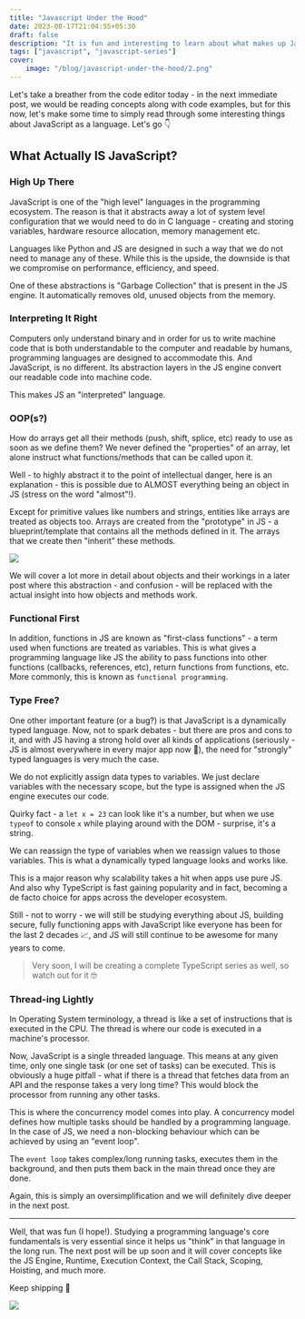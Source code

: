 ```yaml
---
title: "Javascript Under the Hood"
date: 2023-08-17T21:04:55+05:30
draft: false
description: "It is fun and interesting to learn about what makes up JavaScript's building blocks as a language."
tags: ["javascript", "javascript-series"]
cover:
    image: "/blog/javascript-under-the-hood/2.png"
---
```


Let's take a breather from the code editor today - in the next immediate post, we would be reading concepts along with code examples, but for this now, let's make some time to simply read through some interesting things about JavaScript as a language. Let's go 👇

## What Actually IS JavaScript?

### High Up There

JavaScript is one of the "high level" languages in the programming ecosystem. The reason is that it abstracts away a lot of system level configuration that we would need to do in C language - creating and storing variables, hardware resource allocation, memory management etc.

Languages like Python and JS are designed in such a way that we do not need to manage any of these. While this is the upside, the downside is that we compromise on performance, efficiency, and speed.

One of these abstractions is "Garbage Collection" that is present in the JS engine. It automatically removes old, unused objects from the memory.

### Interpreting It Right

Computers only understand binary and in order for us to write machine code that is both understandable to the computer and readable by humans, programming languages are designed to accommodate this. And JavaScript, is no different. Its abstraction layers in the JS engine convert our readable code into machine code.

This makes JS an "interpreted" language.

### OOP(s?)

How do arrays get all their methods (push, shift, splice, etc) ready to use as soon as we define them? We never defined the "properties" of an array, let alone instruct what functions/methods that can be called upon it.

Well - to highly abstract it to the point of intellectual danger, here is an explanation - this is possible due to ALMOST everything being an object in JS (stress on the word "almost"!).

Except for primitive values like numbers and strings, entities like arrays are treated as objects too. Arrays are created from the "prototype" in JS - a blueprint/template that contains all the methods defined in it. The arrays that we create then "inherit" these methods.

![](https://cdn.hashnode.com/res/hashnode/image/upload/v1692294741492/d875f852-1a15-4897-a32c-037d5df2e49a.gif)

We will cover a lot more in detail about objects and their workings in a later post where this abstraction - and confusion - will be replaced with the actual insight into how objects and methods work.

### Functional First

In addition, functions in JS are known as "first-class functions" - a term used when functions are treated as variables. This is what gives a programming language like JS the ability to pass functions into other functions (callbacks, references, etc), return functions from functions, etc. More commonly, this is known as `functional programming`.

### Type Free?

One other important feature (or a bug?) is that JavaScript is a dynamically typed language. Now, not to spark debates - but there are pros and cons to it, and with JS having a strong hold over all kinds of applications (seriously - JS is almost everywhere in every major app now 🥲), the need for "strongly" typed languages is very much the case.

We do not explicitly assign data types to variables. We just declare variables with the necessary scope, but the type is assigned when the JS engine executes our code.

Quirky fact - a `let x = 23` can look like it's a number, but when we use `typeof` to console `x` while playing around with the DOM - surprise, it's a string.

We can reassign the type of variables when we reassign values to those variables. This is what a dynamically typed language looks and works like.

This is a major reason why scalability takes a hit when apps use pure JS. And also why TypeScript is fast gaining popularity and in fact, becoming a de facto choice for apps across the developer ecosystem.

Still - not to worry - we will still be studying everything about JS, building secure, fully functioning apps with JavaScript like everyone has been for the last 2 decades 📈, and JS will still continue to be awesome for many years to come.

> Very soon, I will be creating a complete TypeScript series as well, so watch out for it 🤓

### Thread-ing Lightly

In Operating System terminology, a thread is like a set of instructions that is executed in the CPU. The thread is where our code is executed in a machine's processor.

Now, JavaScript is a single threaded language. This means at any given time, only one single task (or one set of tasks) can be executed. This is obviously a huge pitfall - what if there is a thread that fetches data from an API and the response takes a very long time? This would block the processor from running any other tasks.

This is where the concurrency model comes into play. A concurrency model defines how multiple tasks should be handled by a programming language. In the case of JS, we need a non-blocking behaviour which can be achieved by using an "event loop".

The `event loop` takes complex/long running tasks, executes them in the background, and then puts them back in the main thread once they are done.

Again, this is simply an oversimplification and we will definitely dive deeper in the next post.

---

Well, that was fun (I hope!). Studying a programming language's core fundamentals is very essential since it helps us "think" in that language in the long run. The next post will be up soon and it will cover concepts like the JS Engine, Runtime, Execution Context, the Call Stack, Scoping, Hoisting, and much more.

Keep shipping 🚀

![](https://cdn.hashnode.com/res/hashnode/image/upload/v1692295179658/d48d278b-a926-4cee-a16e-14b93c46693f.gif)